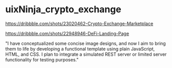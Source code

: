 # uixNinja_crypto_exchange

https://dribbble.com/shots/23020462-Crypto-Exchange-Marketplace

https://dribbble.com/shots/22948946-DeFi-Landing-Page

"I have conceptualized some concise image designs, and now I aim to bring them to life by developing a functional template using plain JavaScript, HTML, and CSS. I plan to integrate a simulated REST server or limited server functionality for testing purposes."
